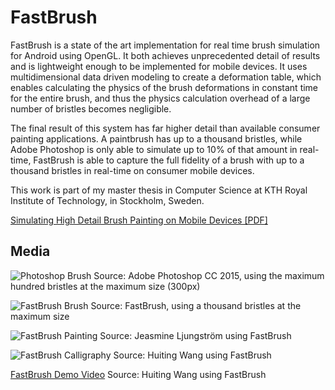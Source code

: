 # FastBrush

FastBrush is a state of the art implementation for real time brush simulation for Android using OpenGL. It both achieves unprecedented detail of results and is lightweight enough to be implemented for mobile devices. It uses multidimensional data driven modeling to create a deformation table, which enables calculating the physics of the brush deformations in constant time for the entire brush, and thus the physics calculation overhead of a large number of bristles becomes negligible.

The final result of this system has far higher detail than available consumer painting applications. A paintbrush has up to a thousand bristles, while Adobe Photoshop is only able to simulate up to 10% of that amount in real-time, FastBrush is able to capture the full fidelity of a brush with up to a thousand bristles in real-time on consumer mobile devices.

This work is part of my master thesis in Computer Science at KTH Royal Institute of Technology, in Stockholm, Sweden.

[Simulating High Detail Brush Painting on Mobile Devices [PDF]](http://adrianblan.co/content/Simulating_High_Detail_Brush_Painting_on_Mobile_Devices.pdf)


## Media
![Photoshop Brush](http://i.imgur.com/vI5QqZZ.png)
Source: Adobe Photoshop CC 2015, using the maximum hundred bristles at the maximum size (300px)

![FastBrush Brush](http://i.imgur.com/VXJGO1Q.png)
Source: FastBrush, using a thousand bristles at the maximum size

![FastBrush Painting](http://i.imgur.com/1tkdxAY.png)
Source: Jeasmine Ljungström using FastBrush

![FastBrush Calligraphy](http://i.imgur.com/eB4sM7v.jpg)
Source: Huiting Wang using FastBrush

[FastBrush Demo Video](https://www.youtube.com/watch?v=gaym9G8vCZE)
Source: Huiting Wang using FastBrush
